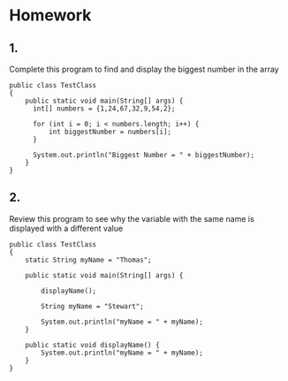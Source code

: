 # Homework

## 1.
Complete this program to find and display the biggest number in the array
```
public class TestClass
{
    public static void main(String[] args) {
      int[] numbers = {1,24,67,32,9,54,2};

      for (int i = 0; i < numbers.length; i++) {
          int biggestNumber = numbers[i];
      }

      System.out.println("Biggest Number = " + biggestNumber);
    }
}
```

## 2.
Review this program to see why the variable with the same name is displayed with a different value
```
public class TestClass
{
    static String myName = "Thomas";

    public static void main(String[] args) {

        displayName();

        String myName = "Stewart";

        System.out.println("myName = " + myName);
    }
    
    public static void displayName() {
        System.out.println("myName = " + myName);
    }
}
```
